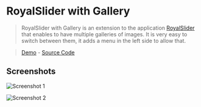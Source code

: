 # RoyalSlider with Gallery

> RoyalSlider with Gallery is an extension to the application [RoyalSlider](http://dimsemenov.com/plugins/royal-slider/) that enables to have multiple galleries of images. It is very easy to switch between them, it adds a menu in the left side to allow that.

> [Demo](/royalslider-gallery/src/) - [Source Code](/royalslider-gallery/royalslider-gallery-src.zip)

## Screenshots

![Screenshot 1](/royalslider-gallery/screenshot1.jpg)

![Screenshot 2](/royalslider-gallery/screenshot2.jpg)
